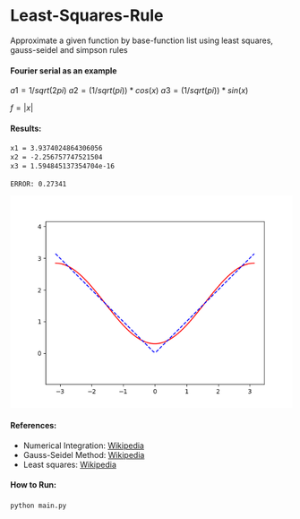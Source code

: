# Least-Squares-Rule
Approximate a given function by base-function list using least squares, gauss-seidel and simpson rules

#### Fourier serial as an example

$a1 = 1/sqrt(2pi)$
$a2 = (1/sqrt(pi))*cos(x)$
$a3 = (1/sqrt(pi))*sin(x)$

$f = |x|$

#### Results:
```
x1 = 3.9374024864306056
x2 = -2.256757747521504
x3 = 1.594845137354704e-16

ERROR: 0.27341
```
![](figure1.png)

#### References:
- Numerical Integration: [Wikipedia](https://en.wikipedia.org/wiki/Numerical_integration)
- Gauss-Seidel Method: [Wikipedia](https://en.wikipedia.org/wiki/Gauss%E2%80%93Seidel_method)
- Least squares: [Wikipedia](https://en.wikipedia.org/wiki/Least_squares)

#### How to Run:
`python main.py`

